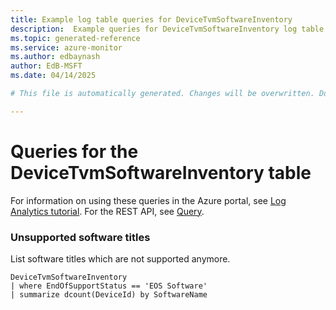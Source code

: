 ```yaml
---
title: Example log table queries for DeviceTvmSoftwareInventory
description:  Example queries for DeviceTvmSoftwareInventory log table
ms.topic: generated-reference
ms.service: azure-monitor
ms.author: edbaynash
author: EdB-MSFT
ms.date: 04/14/2025

# This file is automatically generated. Changes will be overwritten. Do not change this file directly. 

---
```


# Queries for the DeviceTvmSoftwareInventory table

For information on using these queries in the Azure portal, see [Log Analytics tutorial](/azure/azure-monitor/logs/log-analytics-tutorial). For the REST API, see [Query](/azure/azure-monitor/logs/api/overview).


### Unsupported software titles  


List software titles which are not supported anymore.  

```query
DeviceTvmSoftwareInventory
| where EndOfSupportStatus == 'EOS Software'
| summarize dcount(DeviceId) by SoftwareName
```

